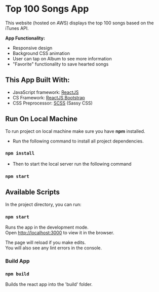 # Top 100 Songs App

This website (hosted on AWS) displays the top 100 songs based on the iTunes API.

**App Functionality:**
* Responsive design
* Background CSS animation 
* User can tap on Album to see more information
* "Favorite" functionality to save hearted songs

## This App Built With:

- JavaScript framework: [ReactJS](https://reactjs.org/)
- CS Framework: [ReactJS Bootstrap](https://react-bootstrap.github.io/)
- CSS Preprocessor: [SCSS](https://sass-lang.com/) (Sassy CSS)

## Run On Local Machine

To run project on local machine make sure you have **npm** installed.

- Run the following command to install all project dependencies.

### `npm install`

- Then to start the local server run the following command

### `npm start` 

## Available Scripts

In the project directory, you can run:

### `npm start`

Runs the app in the development mode.\
Open [http://localhost:3000](http://localhost:3000) to view it in the browser.

The page will reload if you make edits.\
You will also see any lint errors in the console.

### Build App

### `npm build`

Builds the react app into the 'build' folder.